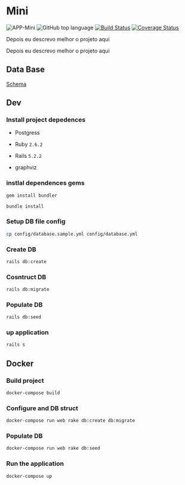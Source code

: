 # Mini

![APP-Mini](https://img.shields.io/badge/MiNi-Udesc-blue.svg)
![GitHub top language](https://img.shields.io/github/languages/top/cuzik/manager-internal-network-internet.svg)
[![Build Status](https://travis-ci.org/cuzik/manager-internal-network-internet.svg?branch=master)](https://travis-ci.org/cuzik/manager-internal-network-internet)
[![Coverage Status](https://coveralls.io/repos/github/cuzik/manager-internal-network-internet/badge.svg)](https://coveralls.io/github/cuzik/manager-internal-network-internet)

Depois eu descrevo melhor o projeto aqui

Depois eu descrevo melhor o projeto aqui

## Data Base

[Schema](erd.pdf)

## Dev

### Install project depedences

- Postgress

- Ruby `2.6.2`

- Rails `5.2.2`

- graphviz

### instlal dependences gems

```sh
gem install bundler
```

```sh
bundle install
```

### Setup DB file config

```sh
cp config/database.sample.yml config/database.yml
```

### Create DB

```sh
rails db:create
```

### Cosntruct DB
```sh
rails db:migrate
```

### Populate DB
```sh
rails db:seed
```

### up application

```sh
rails s
```

## Docker

### Build project

```sh
docker-compose build
```

### Configure and DB struct

```sh
docker-compose run web rake db:create db:migrate
```

### Populate DB

```sh
docker-compose run web rake db:seed
```

### Run the application

```sh
docker-compose up
```
